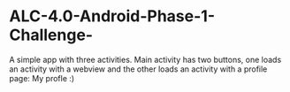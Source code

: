 # ALC-4.0-Android-Phase-1-Challenge-
A simple app with three activities. Main activity has two buttons, one loads an activity with a webview and the other loads an activity with a profile page: My profle :)
